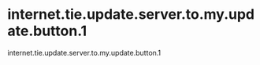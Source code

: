 # internet.tie.update.server.to.my.update.button.1
internet.tie.update.server.to.my.update.button.1
